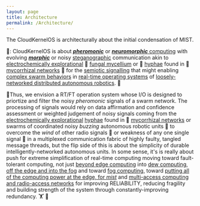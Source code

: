 ```yaml
---
layout: page
title: Architecture
permalink: /Architecture/
---
```


The CloudKernelOS is architecturally about the initial condensation of MIST.

🐝: CloudKernelOS is about [***pheromonic***](https://en.wikipedia.org/wiki/Pheromone) or [***neuromorphic*** computing](https://www.nature.com/articles/s43588-021-00184-y) with evolving [***morphic***](https://www.nature.com/articles/427277b) or noisy [steganographic](https://en.wikipedia.org/wiki/Steganography) communication akin to [electrochemically explorational](https://en.wikipedia.org/wiki/Active_transport) 🍄 [fungal mycellium](https://en.wikipedia.org/wiki/Mycelium) or 🍄 [hyphae](https://en.wikipedia.org/wiki/Hypha) found in 🍄 [mycorrhizal networks](https://en.wikipedia.org/wiki/Mycorrhizal_network) 🍄 for the [semiotic signalling](https://en.wikipedia.org/wiki/Semiotics) that might enabling [complex swarm behaviors](https://en.wikipedia.org/wiki/Swarm_behaviour) in [real-time operating systems](https://en.wikipedia.org/wiki/Real-time_operating_system) of [loosely-networked distributed autonomous robotics](https://danielarus.csail.mit.edu/index.php/category/research/). 🐝

🐝Thus, we envision a RT/FT operation system whose I/O is designed to priortize and filter the noisy *pheromonic* signals of a swarm network. The processing of signals would rely on data affirmation and confidence assessment or weighted judgement of noisy signals coming from the [electrochemically explorational](https://en.wikipedia.org/wiki/Active_transport) [hyphae](https://en.wikipedia.org/wiki/Hypha) found in 🍄 [mycorrhizal networks](https://en.wikipedia.org/wiki/Mycorrhizal_network) or swarms of coordinated noisy *buzzing* autonomous robotic units 🐝 to overcome the *wind* of other radio signals 📶 or weakness of any one single signal 📶 in a multiplexed communication fabric of highly faulty, tangled message threads, but the flip side of this is about the simplicity of durable intelligently-networked autonomous units. In some sense, it's is really about push for extreme simplification of real-time computing moving toward fault-tolerant computing, not just [beyond edge computing](https://www.geeksforgeeks.org/edge-computing/?ref=header_search) into [dew computing](https://en.wikipedia.org/wiki/Dew_computing), [off the edge and into the fog](https://www.geeksforgeeks.org/difference-between-edge-computing-and-fog-computing/?ref=header_search) and toward [fog computing](https://www.geeksforgeeks.org/fog-computing/), toward [putting all of the computing power at the edge, for *mist*](https://developer.ibm.com/articles/how-cloud-fog-and-mist-computing-can-work-together/) and [multi-access computing and radio-access networks](https://en.wikipedia.org/wiki/Multi-access_edge_computing) for improving RELIABILITY, reducing fragility and building strength of the system through constantly-improving redundancy. 🏋️ 🐝
